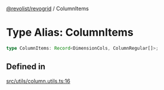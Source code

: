 [@revolist/revogrid](README.md) / ColumnItems

# Type Alias: ColumnItems

```ts
type ColumnItems: Record<DimensionCols, ColumnRegular[]>;
```

## Defined in

[src/utils/column.utils.ts:16](https://github.com/revolist/revogrid/blob/d396742969a06bfcb70f8e511e9e4fd6e640c7e3/src/utils/column.utils.ts#L16)
